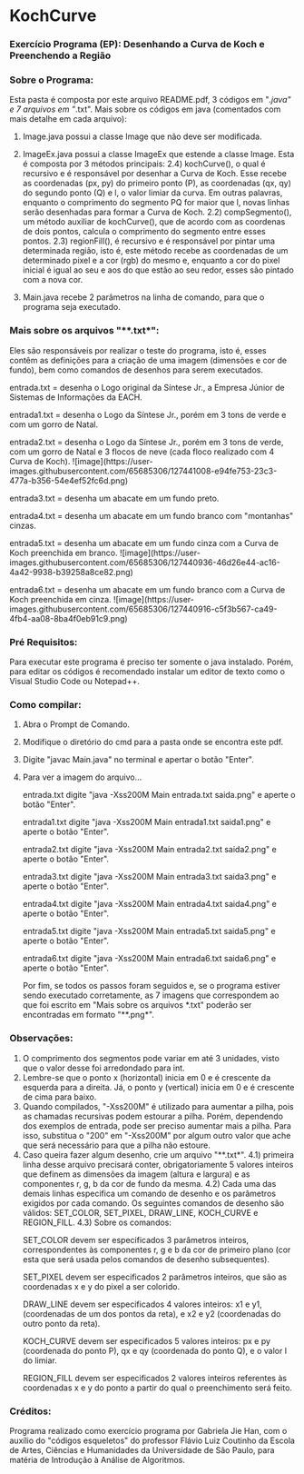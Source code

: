 # KochCurve
### Exercício Programa (EP): Desenhando a Curva de Koch e Preenchendo a Região

### Sobre o Programa:
  Esta pasta é composta por este arquivo README.pdf, 3 códigos em "*.java" e 7 arquivos em "*.txt".
  Mais sobre os códigos em java (comentados com mais detalhe em cada arquivo):
  
  1) Image.java possui a classe Image que não deve ser modificada.

  2) ImageEx.java possui a classe ImageEx que estende a classe Image. 
  Esta é composta por 3 métodos principais:
  2.4) kochCurve(), o qual é recursivo e é responsável por desenhar a Curva de Koch. Esse recebe as coordenadas (px, py) do primeiro ponto (P), as coordenadas (qx, qy) do segundo ponto (Q) e l, o valor limiar da curva. Em outras palavras, enquanto o comprimento do segmento PQ for maior que l, novas linhas serão desenhadas para formar a Curva de Koch.
  2.2) compSegmento(), um método auxiliar de kochCurve(), que de acordo com as coordenas de dois pontos, calcula o comprimento do segmento entre esses pontos.
  2.3) regionFill(), é recursivo e é responsável por pintar uma determinada região, isto é, este método recebe as coordenadas de um determinado pixel e a cor (rgb) do mesmo e, enquanto a cor do pixel inicial é igual ao seu e aos do que estão ao seu redor, esses são pintado com a nova cor.

  3) Main.java recebe 2 parâmetros na linha de comando, para que o programa seja executado.

### Mais sobre os arquivos "**.txt*":
  Eles são responsáveis por realizar o teste do programa, isto é, esses contêm as definições para a criação de uma imagem (dimensões e cor de fundo), bem como comandos de desenhos para serem executados.
  <p> entrada.txt = desenha o Logo original da Síntese Jr., a Empresa Júnior de Sistemas de Informações da EACH. 
  <p> entrada1.txt = desenha o Logo da Síntese Jr., porém em 3 tons de verde e com um gorro de Natal.
  <p> entrada2.txt = desenha o Logo da Síntese Jr., porém em 3 tons de verde, com um gorro de Natal e 3 flocos de neve (cada floco realizado com 4 Curva de Koch).
  ![image](https://user-images.githubusercontent.com/65685306/127441008-e94fe753-23c3-477a-b356-54e4ef52fc6d.png)
  <p> entrada3.txt = desenha um abacate em um fundo preto.
  <p> entrada4.txt = desenha um abacate em um fundo branco com "montanhas" cinzas.
  <p> entrada5.txt = desenha um abacate em um fundo cinza com a Curva de Koch preenchida em branco.
  ![image](https://user-images.githubusercontent.com/65685306/127440936-46d26e44-ac16-4a42-9938-b39258a8ce82.png)
  <p> entrada6.txt = desenha um abacate em um fundo branco com a Curva de Koch preenchida em cinza.
  ![image](https://user-images.githubusercontent.com/65685306/127440916-c5f3b567-ca49-4fb4-aa08-8ba4f0eb91c9.png)

  
### Pré Requisitos:
  Para executar este programa é preciso ter somente o java instalado. Porém, para editar os códigos é recomendado 
instalar um editor de texto como o Visual Studio Code ou Notepad++.

### Como compilar:
  1) Abra o Prompt de Comando.
  2) Modifique o diretório do cmd para a pasta onde se encontra este pdf.
  3) Digite "javac Main.java" no terminal e apertar o botão "Enter".
  4) Para ver a imagem do arquivo...
      <p> entrada.txt digite "java -Xss200M Main entrada.txt saida.png" e aperte o botão "Enter".
      <p> entrada1.txt digite "java -Xss200M Main entrada1.txt saida1.png" e aperte o botão "Enter".
      <p> entrada2.txt digite "java -Xss200M Main entrada2.txt saida2.png" e aperte o botão "Enter".
      <p> entrada3.txt digite "java -Xss200M Main entrada3.txt saida3.png" e aperte o botão "Enter".
      <p> entrada4.txt digite "java -Xss200M Main entrada4.txt saida4.png" e aperte o botão "Enter".
      <p> entrada5.txt digite "java -Xss200M Main entrada5.txt saida5.png" e aperte o botão "Enter".
      <p> entrada6.txt digite "java -Xss200M Main entrada6.txt saida6.png" e aperte o botão "Enter".
      
      <p> Por fim, se todos os passos foram seguidos e, se o programa estiver sendo executado corretamente, as 7 imagens que correspondem ao que foi escrito em "Mais sobre os arquivos *.txt" poderão ser encontradas em formato "**.png*".
      
### Observações:
  1) O comprimento dos segmentos pode variar em até 3 unidades, visto que o valor desse foi arredondado para int.
  2) Lembre-se que o ponto x (horizontal) inicia em 0 e é crescente da esquerda para a direita. Já, o ponto y (vertical) inicia em 0 e é crescente de cima para baixo.
  3) Quando compilados, "-Xss200M" é utilizado para aumentar a pilha, pois as chamadas recursivas podem estourar a pilha. Porém, dependendo dos exemplos de entrada, pode ser preciso aumentar mais a pilha. Para isso, substitua o "200" em "-Xss200M" por algum outro valor que ache que será necessário para que a pilha não estoure.
  4) Caso queira fazer algum desenho, crie um arquivo "**.txt*". 
      4.1) primeira linha desse arquivo precisará conter, obrigatoriamente 5 valores inteiros que definem as dimensões da imagem (altura e largura) e as componentes r, g, b da cor de fundo da mesma. 
      4.2) Cada uma das demais linhas especifica um comando de desenho e os parâmetros exigidos por cada comando. Os seguintes comandos de desenho são válidos: SET_COLOR, SET_PIXEL, DRAW_LINE, KOCH_CURVE e REGION_FILL.
      4.3) Sobre os comandos:
            <p> SET_COLOR devem ser especificados 3 parâmetros inteiros, correspondentes às componentes r, g e b da cor de primeiro plano (cor esta que será usada pelos comandos de desenho subsequentes).
            <p> SET_PIXEL devem ser especificados 2 parâmetros inteiros, que são as coordenadas x e y do pixel a ser colorido.
            <p> DRAW_LINE devem ser especificados 4 valores inteiros: x1 e y1, (coordenadas de um dos pontos da reta), e x2 e y2 (coordenadas do outro ponto da reta).
            <p> KOCH_CURVE devem ser especificados 5 valores inteiros: px e py (coordenada do ponto P), qx e qy (coordenada do ponto Q), e o valor l do limiar. 
            <p> REGION_FILL devem ser especificados 2 valores inteiros referentes às coordenadas x e y do ponto a partir do qual o preenchimento será feito.

### Créditos:
  Programa realizado como exercício programa por Gabriela Jie Han, com o auxílio do "códigos esqueletos" do professor Flávio Luiz Coutinho da Escola de Artes, Ciências e Humanidades da Universidade de São Paulo, para matéria de Introdução à Análise de Algoritmos.
